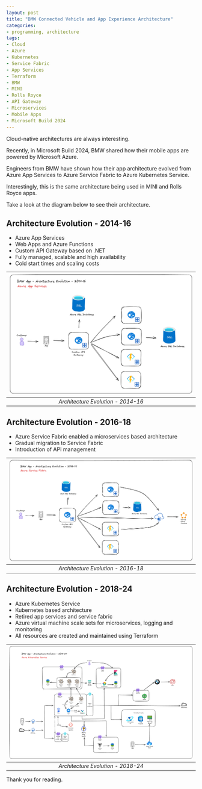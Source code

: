 ```yaml
---
layout: post
title: "BMW Connected Vehicle and App Experience Architecture"
categories:
- programming, architecture
tags:
- Cloud
- Azure
- Kubernetes
- Service Fabric
- App Services
- Terraform
- BMW
- MINI
- Rolls Royce
- API Gateway
- Microservices
- Mobile Apps
- Microsoft Build 2024
---
```


Cloud-native architectures are always interesting.

Recently, in Microsoft Build 2024, BMW shared how their mobile apps are powered by Microsoft Azure.

Engineers from BMW have shown how their app architecture evolved from Azure App Services to Azure Service Fabric to Azure Kubernetes Service.

Interestingly, this is the same architecture being used in MINI and Rolls Royce apps.

Take a look at the diagram below to see their architecture.

## Architecture Evolution - 2014-16

- Azure App Services
- Web Apps and Azure Functions
- Custom API Gateway based on .NET
- Fully managed, scalable and high availability
- Cold start times and scaling costs

|![TTT](/assets/images/2024/07/21/1.png)|
|:--:| 
|*Architecture Evolution - 2014-16*|

## Architecture Evolution - 2016-18

- Azure Service Fabric enabled a microservices based architecture
- Gradual migration to Service Fabric
- Introduction of API management

|![TTT](/assets/images/2024/07/21/2.png)|
|:--:| 
|*Architecture Evolution - 2016-18*|

## Architecture Evolution - 2018-24

- Azure Kubernetes Service
- Kubernetes based architecture
- Retired app services and service fabric
- Azure virtual machine scale sets for microservices, logging and monitoring
- All resources are created and maintained using Terraform

|![TTT](/assets/images/2024/07/21/3.png)|
|:--:| 
|*Architecture Evolution - 2018-24*|

Thank you for reading.
